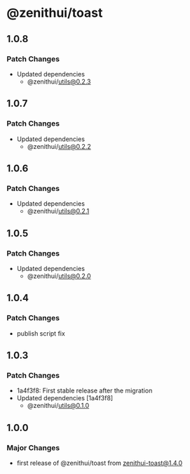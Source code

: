 # @zenithui/toast

## 1.0.8

### Patch Changes

- Updated dependencies
  - @zenithui/utils@0.2.3

## 1.0.7

### Patch Changes

- Updated dependencies
  - @zenithui/utils@0.2.2

## 1.0.6

### Patch Changes

- Updated dependencies
  - @zenithui/utils@0.2.1

## 1.0.5

### Patch Changes

- Updated dependencies
  - @zenithui/utils@0.2.0

## 1.0.4

### Patch Changes

- publish script fix

## 1.0.3

### Patch Changes

- 1a4f3f8: First stable release after the migration
- Updated dependencies [1a4f3f8]
  - @zenithui/utils@0.1.0

## 1.0.0

### Major Changes

- first release of @zenithui/toast from zenithui-toast@1.4.0

